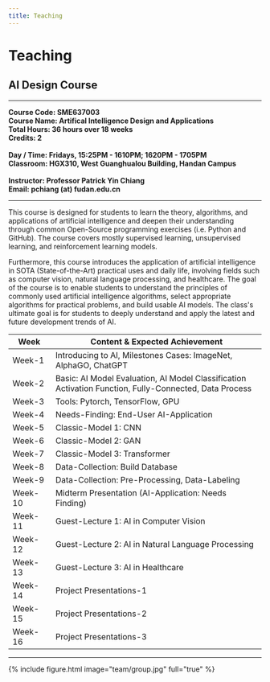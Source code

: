 ```yaml
---
title: Teaching
---
```


# <i class="fas fa-feather-alt"></i>Teaching

## AI Design Course
<hr>
<b>
Course Code: SME637003 
<br>Course Name: Artifical Intelligence Design and Applications 
<br>Total Hours: 36 hours over 18 weeks
<br>Credits: 2 
<br>
<br>Day / Time: Fridays, 15:25PM - 1610PM; 1620PM - 1705PM
<br>Classroom: HGX310, West Guanghualou Building, Handan Campus
<br>
<br>Instructor: Professor Patrick Yin Chiang
<br>Email: pchiang (at) fudan.edu.cn
</b>
  <br>
  <hr>

This course is designed for students to learn the theory, algorithms, and applications of artificial intelligence and deepen their understanding through common Open-Source programming exercises (i.e. Python and GitHub). The course covers mostly supervised learning, unsupervised learning, and reinforcement learning models. 

Furthermore, this course introduces the application of artificial intelligence in SOTA (State-of-the-Art) practical uses and daily life, involving fields such as computer vision, natural language processing, and healthcare. The goal of the course is to enable students to understand the principles of commonly used artificial intelligence algorithms, select appropriate algorithms for practical problems, and build usable AI models. The class's ultimate goal is for students to deeply understand and apply the latest and future development trends of AI.

| <div style="width: 50pt"> Week   | Content & Expected Achievement                                   |
|-------|---------------------------------------------------|
| Week-1 | Introducing to AI, Milestones Cases: ImageNet, AlphaGO, ChatGPT |
| Week-2 | Basic: AI Model Evaluation, AI Model Classification Activation Function, Fully-Connected, Data Process |
| Week-3 | Tools: Pytorch, TensorFlow, GPU |
| Week-4 | Needs-Finding: End-User AI-Application |
| Week-5 | Classic-Model 1: CNN |
| Week-6 | Classic-Model 2: GAN |
| Week-7 | Classic-Model 3: Transformer |
| Week-8 | Data-Collection: Build Database |
| Week-9 | Data-Collection: Pre-Processing, Data-Labeling |
| Week-10 | Midterm Presentation (AI-Application: Needs Finding) |
| Week-11 | Guest-Lecture 1: AI in Computer Vision |
| Week-12 | Guest-Lecture 2: AI in Natural Language Processing |
| Week-13 | Guest-Lecture 3: AI in Healthcare |
| Week-14 | Project Presentations-1 |
| Week-15 | Project Presentations-2 |
| Week-16 | Project Presentations-3 |

<!-- ### Undergraduate

#### Agency and Awards

### Graduate
#### Agency and Awards



### Postdoctoral
#### Agency and Awards -->


---

{% include figure.html image="team/group.jpg" full="true" %}
